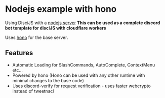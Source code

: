# Nodejs example with hono

Using DisciJS with a [nodejs server](https://nodejs.org)
**This can be used as a complete discord bot template for disciJS with cloudflare workers**

Uses [hono](https://hono.dev/) for the base server.


## Features

* Automatic Loading for SlashCommands, AutoComplete, ContextMenu etc...
* Powered by hono (Hono can be used with any other runtime with minimal changes to the base code)
* Uses discord-verify for request verification - uses faster webcrypto instead of tweetnacl